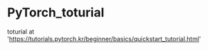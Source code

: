 # PyTorch_toturial
toturial at 'https://tutorials.pytorch.kr/beginner/basics/quickstart_tutorial.html'
